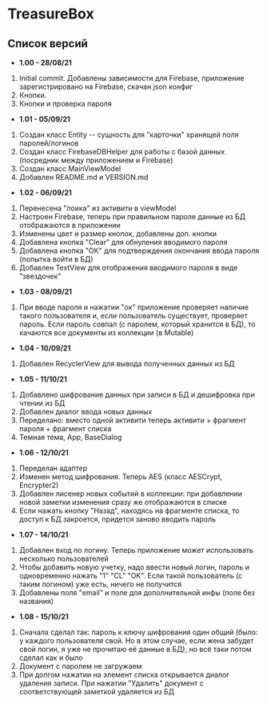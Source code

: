 # TreasureBox

## Список версий

* <b>1.00 - 28/08/21</b>
1. Initial commit. Добавлены зависимости для Firebase, приложение зарегистрировано на Firebase, скачан json конфиг
2. Кнопки.
3. Кнопки и проверка пароля
* <b>1.01 - 05/09/21</b>
1. Создан класс Entity -- сущность для "карточки" хранящей поля паролей/логинов
2. Создан класс FirebaseDBHelper для работы с базой данных (посредник между приложением и Firebase)
3. Создан класс MainViewModel
4. Добавлен README.md и VERSION.md
* <b>1.02 - 06/09/21</b>
1. Перенесена "лоика" из активити в viewModel
2. Настроен Firebase, теперь при правильном пароле данные из БД отображаются в приложении
3. Изменены цвет и размер кнопок, добавлены доп. кнопки
4. Добавлена кнопка "Clear" для обнуления вводимого пароля
5. Добавлена кнопка "ОК" для подтверждения окончания ввода пароля (попытка войти в БД)
6. Добавлен TextView для отображения вводимого пароля в виде "звездочек"
* <b>1.03 - 08/09/21</b>
1. При вводе пароля и нажатии "ок" приложение проверяет наличие такого пользователя и, если пользователь существует, проверяет пароль. Если пароль совпал (с паролем, который хранится в БД), то качаются все документы из коллекции (в Mutable<ArrayList>)
* <b>1.04 - 10/09/21</b>
1. Добавлен RecyclerView для вывода полученных данных из БД
* <b>1.05 - 11/10/21</b>
1. Добавлено шифрование данных при записи в БД и дешифровка при чтении из БД
2. Добавлен диалог ввода новых данных
3. Переделано: вместо одной активити теперь активити + фрагмент пароля + фрагмент списка
4. Темная тема, App, BaseDialog
* <b>1.06 - 12/10/21</b>
1. Переделан адаптер
2. Изменен метод шифрования. Теперь AES (класс AESCrypt, Encrypter2)
3. Добавлен лисенер новых событий в коллекции: при добавлении новой заметки изменения сразу же отображаются в списке
4. Если нажать кнопку "Назад", находясь на фрагменте списка, то доступ к БД закроется, придется заново вводить пароль
* <b>1.07 - 14/10/21</b>
1. Добавлен вход по логину. Теперь приложение может использовать несколько пользователей
2. Чтобы добавить новую учетку, надо ввести новый логин, пароль и одновременно нажать "1" "CL" "OK". Если такой пользователь (с таким логином) уже есть, ничего не получится
3. Добавлены поля "email" и поле для дополнительной инфы (поле без названия)
* <b>1.08 - 15/10/21</b>
1. Сначала сделал так: пароль к ключу шифрования один общий (было: у каждого пользователя свой. Но в этом случае, если жена забудет свой логин, я уже не прочитаю её данные в БД), но всё таки потом сделал как и было
2. Документ с паролем не загружаем
3. При долгом нажатии на элемент списка открывается диалог удаления записи. При нажатии "Удалить" документ с соответствующей заметкой удаляется из БД
